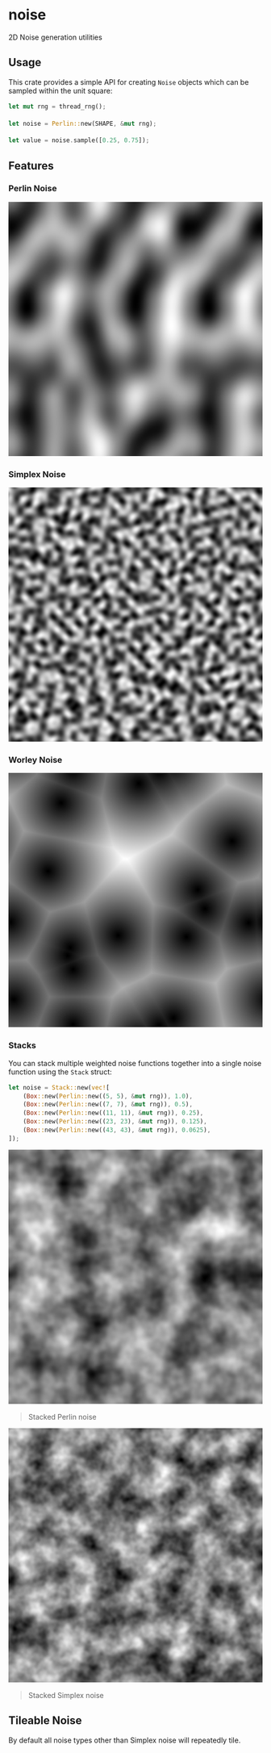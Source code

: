 # noise

2D Noise generation utilities

## Usage

This crate provides a simple API for creating `Noise` objects which can be sampled within the unit square:

```rust
let mut rng = thread_rng();

let noise = Perlin::new(SHAPE, &mut rng);

let value = noise.sample([0.25, 0.75]);
```

## Features

### Perlin Noise

![Perlin Noise](./assets/images/perlin.png)

### Simplex Noise

![Simplex Noise](./assets/images/simplex.png)

### Worley Noise

![Worley Noise](./assets/images/worley.png)

### Stacks

You can stack multiple weighted noise functions together into a single noise function using the `Stack` struct:

```rust
let noise = Stack::new(vec![
    (Box::new(Perlin::new((5, 5), &mut rng)), 1.0),
    (Box::new(Perlin::new((7, 7), &mut rng)), 0.5),
    (Box::new(Perlin::new((11, 11), &mut rng)), 0.25),
    (Box::new(Perlin::new((23, 23), &mut rng)), 0.125),
    (Box::new(Perlin::new((43, 43), &mut rng)), 0.0625),
]);
```

![Stacked Perlin](./assets/images/perlin-stack.png)

> Stacked Perlin noise

![Stacked Simplex](./assets/images/simplex-stack.png)

> Stacked Simplex noise

## Tileable Noise

By default all noise types other than Simplex noise will repeatedly tile.
